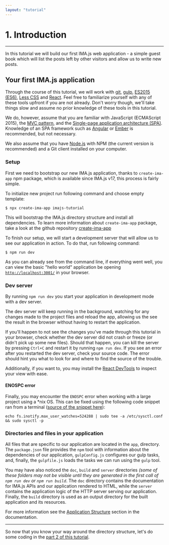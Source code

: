 ```yaml
---
layout: "tutorial"
---
```

# 1. Introduction

---

In this tutorial we will build our first IMA.js web application - a simple
guest book which will list the posts left by other visitors and allow us to
write new posts.

## Your first IMA.js application

Through the course of this tutorial, we will work with
[git](http://git-scm.com/), [gulp](http://gulpjs.com/),
[ES2015 (ES6)](https://developer.mozilla.org/en-US/docs/Web/JavaScript/New_in_JavaScript/ECMAScript_6_support_in_Mozilla),
[Less CSS](http://lesscss.org/) and
[React](https://facebook.github.io/react/). Feel free to familiarize yourself
with any of these tools upfront if you are not already. Don't worry though,
we'll take things slow and assume no prior knowledge of these tools in this
tutorial.

We do, however, assume that you are familiar with
JavaScript (ECMAScript 2015), the
[MVC pattern](http://en.wikipedia.org/wiki/Model%E2%80%93view%E2%80%93controller),
and the
[Single-page application architecture (SPA)](http://en.wikipedia.org/wiki/Single-page_application).
Knowledge of an SPA framework such as [Angular](https://angular.io/) or
[Ember](http://emberjs.com/) is recommended, but not necessary.

We also assume that you have [Node.js](https://nodejs.org/) with NPM (the
current version is recommended) and a Git client installed on your computer.

### Setup

First we need to bootstrap our new IMA.js application, thanks to `create-ima-app` 
npm package, which is available since IMA.js v17, this process is fairly simple. 

To initialize new project run following command and choose empty template:
```console
$ npx create-ima-app imajs-tutorial
```
This will bootstrap the IMA.js directory structure and install all dependencies. To
learn more information about `create-ima-app` package, take a look at the github repository
[create-ima-app](https://github.com/seznam/ima/tree/master/packages/create-ima-app) 

To finish our setup, we will start a development server that will allow us to
see our application in action. To do that, run following command:

```console
$ npm run dev
```

As you can already see from the command line, if everything went well, you can view the basic "hello world"
application be opening [`http://localhost:3001/`](http://localhost:3001/) in your browser.

### Dev server
By running `npm run dev` you start your application in development mode with a dev server.

The dev server will keep running in the background, watching for any changes made to
the project files and reload the app, allowing us the see the
result in the browser without having to restart the application.

If you'll happen to not see the changes you've made through this tutorial in
your browser, check whether the dev server did not crash or freeze (or didn't
pick up some new files). Should that happen, you can kill the server by
pressing `Ctrl+C` and restart it by running `npm run dev`. If you see an
error after you restarted the dev server, check your source code. The error
should hint you what to look for and where to find the source of the trouble.

Additionally, if you want to, you may install the
[React DevTools](https://chrome.google.com/webstore/detail/react-developer-tools/fmkadmapgofadopljbjfkapdkoienihi)
to inspect your view with ease.

#### ENOSPC error
Finally, you may encounter the `ENOSPC` error when working with a large project
using a *nix OS. This can be fixed using the following code snippet ran from a
terminal
([source of the snippet here](http://stackoverflow.com/questions/16748737/grunt-watch-error-waiting-fatal-error-watch-enospc)):

```
echo fs.inotify.max_user_watches=524288 | sudo tee -a /etc/sysctl.conf && sudo sysctl -p
```

### Directories and files in your application

All files that are specific to our application are located in the `app`,
directory. The `package.json` file provides the `npm`  tool with information
about the dependencies of our application, `gulpConfig.js` configures our gulp tasks, and, finally,
the `gulpfile.js` loads the tasks we can run using the `gulp` tool.

You may have also noticed the `doc`, `build` and `server` directories *(some of these folders may not be visible until they are generated in the first call of `npm run dev` or `npm run build`*.
The `doc` directory contains the documentation for IMA.js APIs and our application
rendered to HTML, while the `server` contains the application logic of the HTTP
server serving our application. Finally, the `build` directory is used as an
output directory for the built application and its resources.

For more information see the [Application Structure](/docs/getting-started.html#application-structure)
section in the documentation.

---

So now that you know your way around the directory structure, let's do some
coding in the [part 2 of this tutorial](/tutorial/static-view.html).
